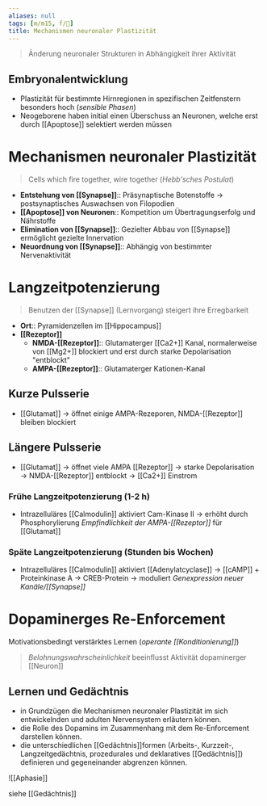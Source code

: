 ```yaml
---
aliases: null
tags: [m/m15, f/🧠]
title: Mechanismen neuronaler Plastizität
---
```

> Änderung neuronaler Strukturen in Abhängigkeit ihrer Aktivität

## Embryonalentwicklung
- Plastizität für bestimmte Hirnregionen in spezifischen Zeitfenstern besonders hoch (*sensible Phasen*)
- Neogeborene haben initial einen Überschuss an Neuronen, welche erst durch [[Apoptose]] selektiert werden müssen

# Mechanismen neuronaler Plastizität
> Cells which fire together, wire together (*Hebb'sches Postulat*)

- **Entstehung von [[Synapse]]**:: Präsynaptische Botenstoffe → postsynaptisches Auswachsen von Filopodien
- **[[Apoptose]] von Neuronen**:: Kompetition um Übertragungserfolg und Nährstoffe
- **Elimination von [[Synapse]]**:: Gezielter Abbau von [[Synapse]] ermöglicht gezielte Innervation
- **Neuordnung von [[Synapse]]**:: Abhängig von bestimmter Nervenaktivität

# Langzeitpotenzierung
> Benutzen der [[Synapse]] (Lernvorgang) steigert ihre Erregbarkeit

- **Ort**:: Pyramidenzellen im [[Hippocampus]]
- **[[Rezeptor]]**
	- **NMDA-[[Rezeptor]]**:: Glutamaterger [[Ca2+]] Kanal, normalerweise von [[Mg2+]] blockiert und erst durch starke Depolarisation "entblockt"
	- **AMPA-[[Rezeptor]]**:: Glutamaterger Kationen-Kanal
## Kurze Pulsserie
- [[Glutamat]] → öffnet einige AMPA-Rezeporen, NMDA-[[Rezeptor]] bleiben blockiert
## Längere Pulsserie
- [[Glutamat]] → öffnet viele AMPA [[Rezeptor]] → starke Depolarisation → NMDA-[[Rezeptor]] entblockt → [[Ca2+]] Einstrom
### Frühe Langzeitpotenzierung (1-2 h)
- Intrazelluläres [[Calmodulin]] aktiviert Cam-Kinase II → erhöht durch Phosphorylierung *Empfindlichkeit der AMPA-[[Rezeptor]]* für [[Glutamat]]
### Späte Langzeitpotenzierung (Stunden bis Wochen)
- Intrazelluläres [[Calmodulin]] aktiviert [[Adenylatcyclase]] → [[cAMP]] + Proteinkinase A → CREB-Protein → moduliert *Genexpression neuer Kanäle/[[Synapse]]*

# Dopaminerges Re-Enforcement
Motivationsbedingt verstärktes Lernen (*operante [[Konditionierung]]*)

> *Belohnungswahrscheinlichkeit* beeinflusst Aktivität dopaminerger [[Neuron]]


## Lernen und Gedächtnis
- in Grundzügen die Mechanismen neuronaler Plastizität im sich entwickelnden und adulten Nervensystem erläutern können.
- die Rolle des Dopamins im Zusammenhang mit dem Re-Enforcement darstellen können.
- die unterschiedlichen [[Gedächtnis]]formen (Arbeits-, Kurzzeit-, Langzeitgedächtnis, prozedurales und deklaratives [[Gedächtnis]]) definieren und gegeneinander abgrenzen können. 




![[Aphasie]]

siehe [[Gedächtnis]]